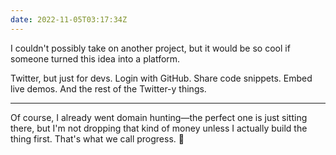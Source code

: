 ```yaml
---
date: 2022-11-05T03:17:34Z
---
```


I couldn't possibly take on another project, but it would be so cool if someone turned this idea into a platform.

Twitter, but just for devs. Login with GitHub. Share code snippets. Embed live demos. And the rest of the Twitter-y things.

---

Of course, I already went domain hunting—the perfect one is just sitting there, but I'm not dropping that kind of money unless I actually build the thing first. That's what we call progress. 🫠
